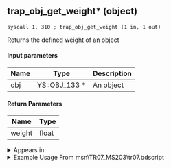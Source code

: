 ## trap_obj_get_weight* (object)

`syscall 1, 310 ; trap_obj_get_weight (1 in, 1 out)`

Returns the defined weight of an object

#### Input parameters
| Name | Type | Description
|------|------|------------
| obj   | YS::OBJ_133 *   | An object


#### Return Parameters
| Name | Type
|------|-----
| weight   | float   


<details>
	<summary>Appears in:</summary>
| filename | Entity (obj)
|----------|-------------
| msn\TR07_MS203\tr07.bdscript       |           

</details>

<details>
	<summary>Example Usage From msn\TR07_MS203\tr07.bdscript</summary>
```
L240:
 pushFromPSp 0
 gosub 32, L268
 jz L257
 pushFromFSp 108
 pushFromPSp 0
 syscall 1, 310 ; trap_obj_get_weight (1 in, 1 out)
 addf 
 popToSp 108
 jmp L240
```
</details>

